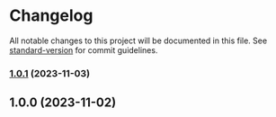 # Changelog

All notable changes to this project will be documented in this file. See [standard-version](https://github.com/conventional-changelog/standard-version) for commit guidelines.

### [1.0.1](https://github.com/clydetealium/action-mustache/compare/v1.0.0...v1.0.1) (2023-11-03)

## 1.0.0 (2023-11-02)
